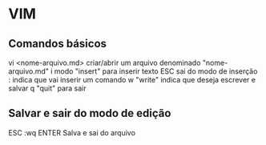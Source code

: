 # VIM

## Comandos básicos
vi <nome-arquivo.md>	criar/abrir um arquivo denominado "nome-arquivo.md"
i			modo "insert" para inserir texto
ESC			sai do modo de inserção
:			indica que vai inserir um comando
w			"write" indica que deseja escrever e salvar
q			"quit" para sair

## Salvar e sair do modo de edição
ESC :wq ENTER		Salva e sai do arquivo

